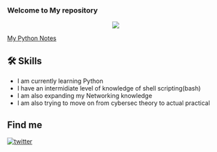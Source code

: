 ### Welcome to My repository 

<p align="center"><a href="https://github.com/anuraghazra/github-readme-stats">
  <img align="center" src="https://github-readme-stats.vercel.app/api?username=mohitdudi&show_icons=true&theme=gotham" />
</a></p>

[My Python Notes](https://1drv.ms/u/s!AoEU2VItwcTeizR9S3iyxDkoEx_d?e=lYBL5g)

## 🛠 Skills
- I am currently learning Python
- I have an intermidiate level of knowledge of shell scripting(bash)
- I am also expanding my Networking knowledge
- I am also trying to move on from cybersec theory to actual practical

## Find me
[![twitter](https://img.shields.io/badge/twitter-1DA1F2?style=for-the-badge&logo=twitter&logoColor=white)](https://twitter.com/m0hitdudi/)
